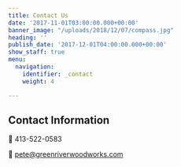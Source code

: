 ```yaml
---
title: Contact Us
date: '2017-11-01T03:00:00.000+00:00'
banner_image: "/uploads/2018/12/07/compass.jpg"
heading: ''
publish_date: '2017-12-01T04:00:00.000+00:00'
show_staff: true
menu:
  navigation:
    identifier: _contact
    weight: 4

---
```


## Contact Information

📱 413-522-0583

📧 pete@greenriverwoodworks.com